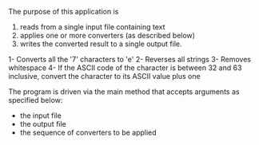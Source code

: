 The purpose of this application is
1. reads from a single input file containing text
2. applies one or more converters (as described below)
3. writes the converted result to a single output file.


1- Converts all the '7' characters to 'e'
2- Reverses all strings
3- Removes whitespace
4- If the ASCII code of the character is between 32 and 63 inclusive, convert the character to its ASCII value plus one

The program is driven via the main method that accepts arguments as specified below:
* the input file
* the output file
* the sequence of converters to be applied
